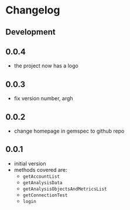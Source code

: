 # Changelog

## Development

## 0.0.4

- the project now has a logo

## 0.0.3

- fix version number, argh

## 0.0.2

- change homepage in gemspec to github repo

## 0.0.1

- initial version
- methods covered are:
  - `getAccountList`
  - `getAnalysisData`
  - `getAnalysisObjectsAndMetricsList`
  - `getConnectionTest`
  - `login`
